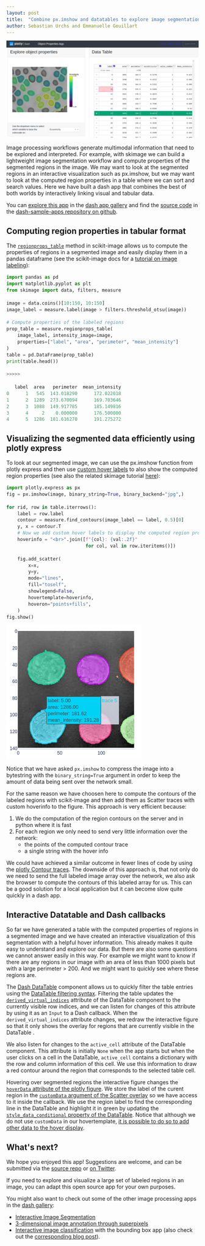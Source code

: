 ```yaml
---
layout: post
title:  "Combine px.imshow and datatables to explore image segmentation"
author:	Sebastian Urchs and Emmanuelle Gouillart
---
```


![Screenshot of region properties app](/assets/region-properties-app.png)

Image processing workflows generate multimodal information that need to be explored and interpreted. For example, with skimage we can build a lightweight image segmentation workflow and compute properties of the segmented regions in the image. We may want to look at the segmented regions in an interactive visualization such as px.imshow, but we may want to look at the computed region properties in a table where we can sort and search values. Here we have built a dash app that combines the best of both worlds by interactively linking visual and tabular data.

You can [explore this app](https://dash-gallery.plotly.host/dash-label-properties/) in the [dash app gallery](https://dash-gallery.plotly.host/Portal/) and find the [source code](https://github.com/plotly/dash-sample-apps/tree/master/apps/dash-label-properties) in the [dash-sample-apps repository on github](https://github.com/plotly/dash-sample-apps).

## Computing region properties in tabular format

The [`regionprops_table`](https://scikit-image.org/docs/dev/api/skimage.measure.html#skimage.measure.regionprops_table) method in scikit-image allows us to compute the properties of regions in a segmented image and easily display them in a pandas dataframe (see the scikit-image docs for a [tutorial on image labeling](https://scikit-image.org/docs/dev/auto_examples/segmentation/plot_label.html)):


```python
import pandas as pd
import matplotlib.pyplot as plt
from skimage import data, filters, measure

image = data.coins()[10:150, 10:150]
image_label = measure.label(image > filters.threshold_otsu(image))

# Compute properties of the labeled regions
prop_table = measure.regionprops_table(
    image_label, intensity_image=image, 
    properties=["label", "area", "perimeter", "mean_intensity"]
)
table = pd.DataFrame(prop_table)
print(table.head())

>>>>>

   label  area   perimeter  mean_intensity
0      1   545  143.018290      172.022018
1      2  1289  273.670094      169.703646
2      3  1088  149.917785      185.149816
3      4     2    0.000000      176.500000
4      5  1286  181.616270      191.275272
```

## Visualizing the segmented data efficiently using plotly express

To look at our segmented image, we can use the px.imshow function from plotly express and then use [custom hover labels](https://plotly.com/python/hover-text-and-formatting/) to also show the computed region properties (see also the related skimage tutorial [here](https://scikit-image.org/docs/dev/auto_examples/segmentation/plot_regionprops.html)):

```python
import plotly.express as px
fig = px.imshow(image, binary_string=True, binary_backend="jpg",)

for rid, row in table.iterrows():
    label = row.label
    contour = measure.find_contours(image_label == label, 0.5)[0]
    y, x = contour.T
    # Now we add custom hover labels to display the computed region properties
    hoverinfo = "<br>".join([f"{col}: {val:.2f}" 
                             for col, val in row.iteritems()])
    
    fig.add_scatter(
        x=x,
        y=y,
        mode="lines",
        fill="toself",
        showlegend=False,
        hovertemplate=hoverinfo,
        hoveron="points+fills",
    )
fig.show()
```

![Screenshot of px.imshow](/assets/labelprop_imshow.png)

Notice that we have asked `px.imshow` to compress the image into a bytestring with the `binary_string=True` argument in order to keep the amount of data being sent over the network small. 

For the same reason we have choosen here to compute the contours of the labeled regions with scikit-image and then add them as Scatter traces with custom hoverinfo to the figure. This approach is very efficient because:
1. We do the computation of the region contours on the server and in python where it is fast
2. For each region we only need to send very little information over the network:
    - the points of the computed contour trace
    - a single string with the hover info

We could have achieved a similar outcome in fewer lines of code by using the [plotly Contour traces](https://plotly.com/python/reference/contour/#contour). The downside of this approach is, that not only do we need to send the full labeled image array over the network, we also ask the browser to compute the contours of this labeled array for us. This can be a good solution for a local application but it can become slow quite quickly in a dash app.


## Interactive Datatable and Dash callbacks
So far we have generated a table with the computed properties of regions in a segmented image and we have created an interactive visualization of this segmentation with a helpful hover information. This already makes it quite easy to understand and explore our data. But there are also some questions we cannot answer easily in this way. For example we might want to know if there are any regions in our image with an area of less than 1000 pixels but with a large perimeter > 200. And we might want to quickly see where these regions are. 

The [Dash DataTable](https://dash.plotly.com/datatable) component allows us to quickly filter the table entries using the [DataTable filtering syntax](https://dash.plotly.com/datatable/filtering). Filtering the table updates the [`derived_virtual_indices`](https://dash.plotly.com/datatable/reference) attribute of the DataTable component to the currently visible row indices, and we can listen for changes of this attribute by using it as an `Input` to a Dash callback. When the `derived_virtual_indices` attribute changes, we redraw the interactive figure so that it only shows the overlay for regions that are currently visible in the DataTable . 

We also listen for changes to the `active_cell` attribute of the DataTable component. This attribute is initially `None` when the app starts but when the user clicks on a cell in the DataTable, `active_cell` contains a dictionary with the row and column information of this cell. We use this information to draw a red contour around the region that corresponds to the selected table cell.

Hovering over segmented regions the interactive figure changes the [`hoverData` attribute of the plotly figure](https://dash.plotly.com/interactive-graphing). We store the label of the curent region in the [`customData` argument of the Scatter overlay](https://plotly.com/python/reference/scatter/#scatter-customdata) so we have access to it inside the callback. We use the region label to find the corresponding line in the DataTable and highlight it in green by updating the [`style_data_conditional` property of the DataTable](https://dash.plotly.com/datatable/conditional-formatting). Notice that although we do not use `customData` in our hovertemplate, [it is possible to do so to add other data to the hover display](https://plotly.com/python/hover-text-and-formatting/#adding-other-data-to-the-hover-with-customdata-and-a-hovertemplate).



## What's next? 

We hope you enjoyed this app! Suggestions are welcome, and can be submitted via the [source
repo](https://github.com/plotly/dash-sample-apps/) or [on Twitter](https://twitter.com/EGouillart).

If you need to explore and visualize a large set of labeled regions in an image, you can adapt this open source app for your own purposes. 

<!-- 
Do we have any good use cases we want to list here?
-->

You might also want to check out some of the other image processing apps in the [dash gallery](https://dash-gallery.plotly.host/Portal/?search=[image%20processing]):

- [Interactive Image Segmentation](https://dash-gallery.plotly.host/dash-image-segmentation/)
- [3-dimensional image annotation through superpixels](https://dash-gallery.plotly.host/dash-3d-image-partitioning/)
- [Interactive image classification](https://dash-gallery.plotly.host/dash-image-annotation/) with the bounding box app (also check out the [corresponding blog post](https://eoss-image-processing.github.io/2020/09/09/bounding-box-annotation.html)).